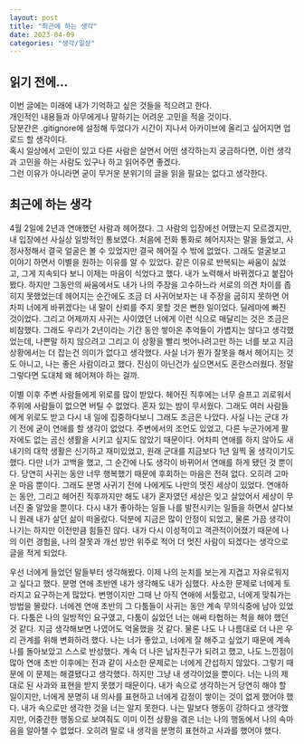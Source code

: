 ```yaml
---
layout: post
title: "최근에 하는 생각"
date: 2023-04-09
categories: "생각/일상"
---
```

## 읽기 전에...
이번 글에는 미래에 내가 기억하고 싶은 것들을 적으려고 한다.  
개인적인 내용들과 아무에게나 말하기는 어려운 고민을 적을 것이다.  
당분간은 .gitignore에 설정해 두었다가 시간이 지나서 아카이브에 올리고 싶어지면 업로드 할 생각이다.  
혹시 일상에서 고민이 있고 다른 사람은 살면서 어떤 생각하는지 궁금하다면, 이런 생각과 고민을 하는 사람도 있구나 하고 읽어주면 좋겠다.  
그런 이유가 아니라면 굳이 무거운 분위기의 글을 읽을 필요는 없다고 생각한다.  

## 최근에 하는 생각
4월 2일에 2년과 연애했던 사람과 헤어졌다. 그 사람의 입장에선 어땠는지 모르겠지만, 내 입장에선 사실상 일방적인 통보였다. 처음에 전화 통화로 헤어지자는 말을 들었고, 사정사정해서 결국 얼굴은 볼 수 있었지만 결국 헤어질 수 밖에 없었다. 그래도 얼굴보고 이야기 하면서 이별을 원하는 이유를 알 수 있었다. 같은 이유로 반복되는 싸움이 싫었고, 그게 지속되다 보니 이제는 마음이 식었다고 했다. 내가 노력해서 바뀌겠다고 붙잡아 봤다. 하지만 그동안의 싸움에서도 내가 나의 주장을 고수하느라 서로의 의견 차이를 좁히지 못했었는데 헤어지는 순간에도 조금 더 사귀어보자는 내 주장을 굽히지 못하면 어차피 너에게 바뀌겠다는 내 말이 신뢰를 주지 못할 것은 뻔한 일이었다. 딜레마에 빠진 것이었다. 그리고 어제까지 사귀는 사이였던 너에게 이런 식으로 매달리는 것은 조금은 비참했다. 그래도 우리가 2년이라는 기간 동안 쌓아온 추억들이 가볍지는 않다고 생각했었는데, 나쁜말 하지 않으려고 그리고 이 상황을 빨리 벗어나려고만 하는 너를 보고 지금 상황에서는 더 잡는건 의미가 없다고 생각했다. 사실 너가 뭔가 잘못을 해서 헤어지는 것도 아니고, 나는 좋은 사람이라고 했다. 진심이 아닌건가 싶으면서도 혼란스러웠다. 정말 그렇다면 도대체 왜 헤어져야 하는 걸까.  

이별 이후 주변 사람들에게 위로를 많이 받았다. 헤어진 직후에는 너무 슬프고 괴로워서 주위에 사람들이 없으면 버틸 수 없었다. 혼자 있는 밤이 무서웠다. 그래도 여러 사람들에게 위로도 받고 다시 내 일에 집중하다보니 그래도 조금은 나았다. 사실 나는 군대 가기 전에 굳이 연애를 할 생각이 없었다. 주변에서의 조언도 있었고, 다른 누군가에게 팔자에도 없는 곰신 생활을 시키고 싶지도 않았기 때문이다. 어차피 연애를 하지 않아도 새내기의 대학 생활은 신기하고 재미있었고, 원래 군대를 지금보다 1년 일찍 올 생각이기도 했다. 다만 너가 고백을 했고, 그 순간에 나도 생각이 바뀌어서 연애를 하게 됐던 것 뿐이다. 당연히 사귀는 동안 너무 행복했기 때문에 후회하는 마음은 전혀 없다. 오히려 고마운 마음 뿐이다. 그래도 분명 사귀기 전에 나에게도 나만의 멋진 세상이 있었다. 연애하는 동안, 그리고 헤어진 직후까지만 해도 내가 혼자였던 세상은 잊고 살았어서 세상이 무너진 줄 알았을 뿐이다. 다시 내가 좋아하는 일들 나를 발전시키는 일들을 하면서 살다보니 원래 내가 살던 삶이 떠올랐다. 덕분에 지금은 많이 안정이 되었고, 물론 가끔 생각이 나기는 하지만 이전만큼 힘들진 않다. 내가 다시 이성적이고 객관적이어졌기 때문에 나의 이런 경험을, 나의 잘못과 개선 방안 위주로 적어 더 멋진 사람이 되겠다는 생각으로 글을 적게 되었다.  

우선 너에게 들었던 말들부터 생각해봤다. 이제 나의 눈치를 보는게 지겹고 자유로워지고 싶다고 했다. 분명 연애 초반엔 내가 생각해도 내가 심했다. 사소한 문제로 너에게 토라지고 요구하는게 많았다. 변명이지만 그때 난 아직 연애에 서툴렀고, 너에게 맞춰가는 방법을 몰랐다. 너에겐 연애 초반의 그 다툼들이 사귀는 동안 계속 무의식중에 남아 있었다. 다툼은 나의 일방적인 요구였고, 다툼이 싫었던 너는 애써 타협하는 척을 해야 했던것 같다. 지금 생각해보면 나였어도 억울했을 것 같다. 물론 나도 나 나름대로 더 나은 우리 관계를 위해 변화하려 했다. 나는 너가 좋았고, 너에게 잘 해주고 싶었기 때문에 계속 나를 돌아보았고 스스로 반성했다. 계속 더 나은 남자친구가 되려고 했고, 나도 느낀점이 많아 연애 초반 이후에는 전과 같이 사소한 문제로는 너에게 간섭하지 않았다. 그렇기 때문에 이 문제는 해결됐다고 생각했다. 하지만 그냥 내 생각이었을 뿐이다. 너는 나의 제대로 된 사과와 표현을 받지 못했기 때문이다. 내가 속으로 생각하는거 당연히 해야 할 일이지만, 너에게 분명히 내 의사를 표현하고 너에게 감정이 쌓이는 것이 없게 했어야 했다. 내가 속으로만 생각한 것을 너는 알지 못한다. 나는 말보다 행동이 강하다고 생각했지만, 어중간한 행동으로 보여줘도 이미 이전 상황을 겪은 너는 나의 행동에서 나의 속마음을 알아챌 수 없었다. 오히려 말로 내 생각을 분명히 표현하고 사과를 했어야 했다.  

